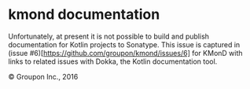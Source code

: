 kmond documentation
===================

Unfortunately, at present it is not possible to build and publish documentation for Kotlin projects to Sonatype.  This issue is captured in (issue #6)[https://github.com/groupon/kmond/issues/6] for KMonD with links to related issues with Dokka, the Kotlin documentation tool.

&copy; Groupon Inc., 2016


